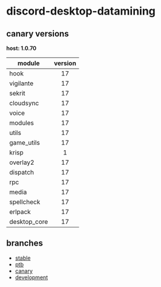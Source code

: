 # discord-desktop-datamining

## canary versions

**host: 1.0.70**

| module | version |
| ------ | :-----: |
| hook | 17 |
| vigilante | 17 |
| sekrit | 17 |
| cloudsync | 17 |
| voice | 17 |
| modules | 17 |
| utils | 17 |
| game_utils | 17 |
| krisp | 1 |
| overlay2 | 17 |
| dispatch | 17 |
| rpc | 17 |
| media | 17 |
| spellcheck | 17 |
| erlpack | 17 |
| desktop_core | 17 |

## branches

- [stable](https://github.com/OpenAsar/discord-desktop-datamining/tree/stable)
- [ptb](https://github.com/OpenAsar/discord-desktop-datamining/tree/ptb)
- [canary](https://github.com/OpenAsar/discord-desktop-datamining/tree/canary)
- [development](https://github.com/OpenAsar/discord-desktop-datamining/tree/development)